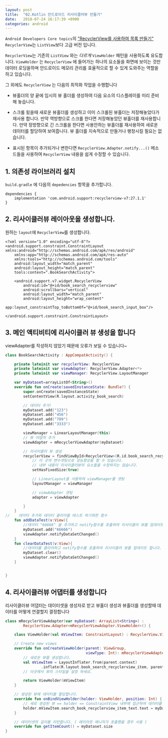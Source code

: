 ```yaml
---
layout: post
title:  "02.Kotlin 안드로이드 리사이클러뷰 만들기"
date:   2018-07-24 16:17:39 +0900
categories: android
---
```

`Android Developers Core topics`의 ["RecyclerView를 사용하여 목록 만들기"](https://developer.android.com/guide/topics/ui/layout/recyclerview)
`RecyclerView`는 `ListView`보다 고급 버전 입니다.

`RecyclerView`는 기존의 `ListView` 와는 *다르게* `ViewHolder` 패턴을 사용하도록 유도합니다.
`ViewHolder` 는 `RecyclerView` 에 들어가는 하나의 요소들을 화면에 보이는 것만 데이터 로딩을하며 안드로이드 메모리 관리를 효율적으로 할 수 있게 도와주는 역할을 하고 있습니다.

그 외에도 `RecyclerView` 는 다음의 최적화 작업을 수행합니다
+ 뷰홀더의 양 끝에 임시의 뷰 홀더를 생성하여 다음 요소의 디스플레이를 미리 준비해 놓습니다.
+ 스크롤 됬을때 새로운 뷰홀더를 생성하고 이미 스크롤된 뷰홀더는 저장해놓았다가 재사용 합니다. 만약 역방향으로 스크롤 한다면 저장해놓았던 뷰홀더를 재사용합니다. 만약 정방향으로 긴 스크롤을 한다면 사용안하는 뷰홀더를 재사용하여 새로운 데이터를 할당하여 보여줍니다. 뷰 홀더를 지속적으로 만들거나 팽창시킬 필요는 없습니다.

+ 표시된 항목이 추가되거나 변한다면 `RecyclerView.Adapter.notify...()` 메소드들을 사용하여 `RecyclerView` 내용을 쉽게 수정할 수 있습니다.

## 1. 의존성 라이브러리 설치
`build.gradle` 에 다음의 `depedencies` 항목을 추가합니다.
```
dependencies {
    implementation 'com.android.support:recyclerview-v7:27.1.1'
}
```

## 2. 리사이클러뷰 레이아웃을 생성합니다.
원하는 `layout`에 `RecyclerView`를 생성합니다.
```
<?xml version="1.0" encoding="utf-8"?>
<android.support.constraint.ConstraintLayout xmlns:android="http://schemas.android.com/apk/res/android"
    xmlns:app="http://schemas.android.com/apk/res-auto"
    xmlns:tools="http://schemas.android.com/tools"
    android:layout_width="match_parent"
    android:layout_height="match_parent"
    tools:context=".BookSearchActivity">

    <android.support.v7.widget.RecyclerView
        android:id="@+id/book_search_recyclerview"
        android:scrollbars="vertical"
        android:layout_width="match_parent"
        android:layout_height="wrap_content"
        app:layout_constraintTop_toBottomOf="@+id/book_search_input_box"/>

</android.support.constraint.ConstraintLayout>
```
## 3. 메인 액티비티에 리사이클러 뷰 생성을 합니다
viewAdapter를 작성하지 않았기 때문에 오류가 보일 수 있습니다~
```kotlin
class BookSearchActivity : AppCompatActivity() {

    private lateinit var recyclerView: RecyclerView
    private lateinit var viewAdapter: RecyclerView.Adapter<*>
    private lateinit var viewManager: RecyclerView.LayoutManager

    var myDataset=arrayListOf<String>()
    override fun onCreate(savedInstanceState: Bundle?) {
        super.onCreate(savedInstanceState)
        setContentView(R.layout.activity_book_search)

        // 데이터 추가!
        myDataset.add("123")
        myDataset.add("456")
        myDataset.add("789")
        myDataset.add("3333")

        viewManager = LinearLayoutManager(this)
        // 뷰 어댑처 추가
        viewAdapter = mRecyclerViewAdapter(myDataset)

        // 리사이클러 뷰 생성
        recyclerView = findViewById<RecyclerView>(R.id.book_search_recyclerview).apply {
            // 이 곳의 변수셋팅으로 성능향상을 할 수 있습니다.
            // 내부 내용이 리사이클러뷰의 요소들을 수정하지는 않습니다.
            setHasFixedSize(true)

            // LinearLayout을 사용하여 viewManager를 셋팅
            layoutManager = viewManager

            // viewAdapter 셋팅
            adapter = viewAdapter

        }
    }
//    데이터 추가와 데이터 클리어를 테스트 하기위한 함수
    fun addDataTest(v:View){
        //데이터 "66666" 을 추가하고 notify함수를 호출하여 리사이클러 뷰를 업데이트 합니다.
        myDataset.add("66666")
        viewAdapter.notifyDataSetChanged()
    }
    fun clearDataTest(v:View){
        //데이터를 클리어하고 notify함수를 호출하여 리사이클러 뷰를 업데이트 합니다.
        myDataset.clear()
        viewAdapter.notifyDataSetChanged()
    }


}
```
## 4. 리사이클러뷰 어댑터를 생성합니다
리사이클러뷰 어댑터는 데이터셋을 생성자로 받고 뷰홀더 생성과 뷰홀더를 생성할때 데이터를 어떻게 연결할지 결정합니다
```kotlin
class mRecyclerViewAdapter(var myDataset: ArrayList<String>) :
        RecyclerView.Adapter<mRecyclerViewAdapter.ViewHolder>() {

    class ViewHolder(val mViewItem: ConstraintLayout) : RecyclerView.ViewHolder(mViewItem)

    // Create new views
    override fun onCreateViewHolder(parent: ViewGroup,
                                    viewType: Int): mRecyclerViewAdapter.ViewHolder {
        // 새로운 뷰를 생성합니다.
        val mViewItem = LayoutInflater.from(parent.context)
                .inflate(R.layout.book_search_recyclerview_item, parent, false) as ConstraintLayout
        // 이곳에서 뷰의 스타일을 설정 하세요.

        return ViewHolder(mViewItem)
    }

    // 생성된 뷰에 데이터를 할당합니다.
    override fun onBindViewHolder(holder: ViewHolder, position: Int) {
        // 새로 생성된 뷰 == holder == ConstraintView 내부에 접근하여 데이터를 지정
        holder.mViewItem.search_book_recyclerview_item_text.text = myDataset[position]
    }

    // 데이터셋의 길이를 리턴합니다. ( 레이아웃 매니저가 호출했을 경우 사용 )
    override fun getItemCount() = myDataset.size
}
```
